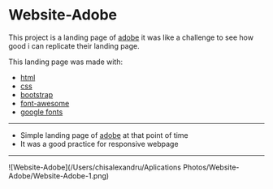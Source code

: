 # Website-Adobe

This project is a landing page of [adobe](https://www.adobe.com/) it was like a challenge to see how good i can replicate their landing page.

This landing page was made with:
  - [html](https://www.w3schools.com/html/)
  - [css](https://www.w3schools.com/css/default.asp)
  - [bootstrap](https://getbootstrap.com/)
  - [font-awesome](https://fontawesome.com/)
  - [google fonts](https://fonts.google.com/)
  
***

 -  Simple landing page of [adobe](https://www.adobe.com/) at that point of time
 -  It was a good practice for responsive webpage

***

![Website-Adobe](/Users/chisalexandru/Aplications Photos/Website-Adobe/Website-Adobe-1.png)
